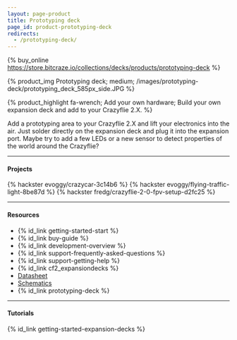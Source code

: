 ```yaml
---
layout: page-product
title: Prototyping deck
page_id: product-prototyping-deck
redirects:
  - /prototyping-deck/
---
```


{% buy_online https://store.bitcraze.io/collections/decks/products/prototyping-deck %}

{% product_img Prototyping deck; medium;
/images/prototyping-deck/prototyping_deck_585px_side.JPG
%}

{% product_highlight
fa-wrench;
Add your own hardware;
Build your own expansion deck and add to your Crazyflie 2.X.
%}

Add a prototyping area to your Crazyflie 2.X and lift your electronics
into the air. Just solder directly on the expansion deck and plug it
into the expansion port. Maybe try to add a few LEDs or a new sensor to detect
properties of the world around the Crazyflie?

---

#### Projects
{% hackster evoggy/crazycar-3c14b6 %}
{% hackster evoggy/flying-traffic-light-8be87d %}
{% hackster fredg/crazyflie-2-0-fpv-setup-d2fc25 %}

---

#### Resources

- {% id_link getting-started-start %}
- {% id_link buy-guide %}
- {% id_link development-overview %}
- {% id_link support-frequently-asked-questions %}
- {% id_link support-getting-help %}
- {% id_link cf2_expansiondecks %}
- [Datasheet](/documentation/hardware/prototyping_deck/prototyping_deck-datasheet.pdf)
- [Schematics](/documentation/hardware/prototyping_deck/prototyping-revb.pdf)
- {% id_link prototyping-deck %}

---

#### Tutorials

{% id_link getting-started-expansion-decks %}
